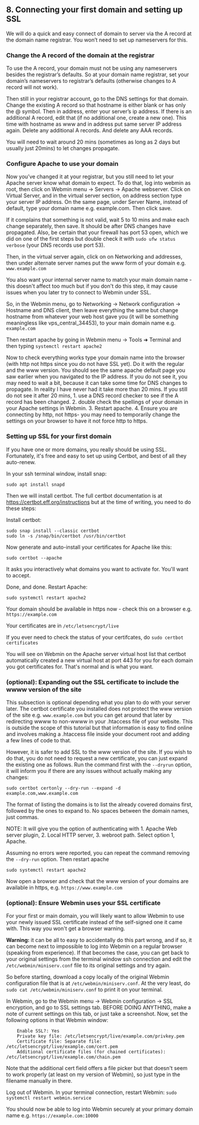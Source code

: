 ## 8. Connecting your first domain and setting up SSL
We will do a quick and easy connect of domain to server via the A record at the domain name registrar. You won’t need to set up nameservers for this. 

### Change the A record of the domain at the registrar
To use the A record, your domain must not be using any nameservers besides the registrar’s defaults. So at your domain name registrar, set your domain’s nameservers to registrar’s defaults (otherwise changes to A record will not work).

Then still in your registrar account, go to the DNS settings for that domain. Change the existing A record so that hostname is either blank or has only the @ symbol. Then in address, enter your server’s ip address. If there is an additional A record, edit that (if no additional one, create a new one). This time with hostname as www and in address put same server IP address again. Delete any additional A records. And delete any AAA records.

You will need to wait around 20 mins (sometimes as long as 2 days but usually just 20mins) to let changes propagate.

### Configure Apache to use your domain
Now you’ve changed it at your registrar, but you still need to let your Apache server know what domain to expect. To do that, log into webmin as root, then click on Webmin menu -> Servers -> Apache webserver. Click on Virtual Server, and in the virtual server section,  on address section type your server IP address. On the same page, under Server Name, instead of default, type your domain name e.g. example.com. Then click save.

If it complains that something is not valid, wait 5 to 10 mins and make each change separately, then save. It should be after DNS changes have propagated. Also, be certain that your firewall has port 53 open, which we did on one of the first steps but double check it with `sudo ufw status verbose` (your DNS records use port 53).

Then, in the virtual server again, click on on Networking and addresses, then under alternate server names put the www form of your domain e.g. `www.example.com`

You also want your internal server name to match your main domain name - this doesn't affect too much but if you don't do this step, it may cause issues when you later try to connect to Webmin under SSL.

So, in the Webmin menu, go to Networking -> Network configuration -> Hostname and DNS client, then leave everything the same but change hostname from whatever your web host gave you (it will be something meaningless like vps_central_34453), to your main domain name e.g. `example.com`

Then restart apache by going in Webmin menu -> Tools ➜ Terminal and then typing
`systemctl restart apache2`

Now to check everything works type your domain name into the browser (with http not https since you do not have SSL yet). Do it with the regular and the www version.  You should see the same apache default page you saw earlier when you navigated to the IP address. If you do not see it, you may need to wait a bit, because it can take some time for DNS changes to propagate. In reality I have never had it take more than 20 mins. If you still do not see it after 20 mins, 1. use a DNS record checker to see if the A record has been changed. 2. double check the spellings of your domain in your Apache settings in Webmin. 3. Restart apache. 4. Ensure you are connecting by http, not https- you may need to temporarily change the settings on your browser to have it not force http  to https.

### Setting up SSL for your first domain
If you have one or more domains, you really should be using SSL. Fortunately, it's free and easy to set up using Certbot, and best of all they auto-renew. 

In your ssh terminal window, install snap:

`sudo apt install snapd`

Then we will install certbot. The full certbot documentation is at https://certbot.eff.org/instructions but at the time of writing, you need to do these steps:

Install certbot:
```
sudo snap install --classic certbot
sudo ln -s /snap/bin/certbot /usr/bin/certbot
```

Now generate and auto-install your certificates for Apache like this:

`sudo certbot --apache`

It asks you interactively what domains you want to activate for. You'll want to accept.

Done, and done. Restart Apache:

`sudo systemctl restart apache2`

Your domain should be available in https now - check this on a browser e.g. `https://example.com`

Your certificates are in `/etc/letsencrypt/live`

If you ever need to check the status of your certifcates, do 
`sudo certbot certificates`

You will see on Webmin on the Apache server virtual host list that certbot automatically created a new virtual host at port 443 for you for each domain you got certificates for. That's normal and is what you want.

### (optional): Expanding out the SSL certificate to include the wwww version of the site
This subsection is optional depending what you plan to do with your server later. The certbot certificate you installed does not protect the www version of the site e.g. `www.example.com` but you can get around that later by redirecting wwww to non-wwww in your .htaccess file of your website. This is outside the scope of this tutorial but that information is easy to find online and involves making a .htaccess file inside your document root and adding a few lines of code to that.

However, it is safer to add SSL to the www version of the site. If you wish to do that, you do not need to request a new certificate, you can just expand the existing one as follows. Run the command first with the `--dryrun` option, it will inform you if there are any issues without actually making any changes:

`sudo certbot certonly --dry-run --expand -d example.com,www.example.com`

The format of listing the domains is to list the already covered domains first, followed by the ones to expand to. No spaces between the domain names, just commas.

NOTE: It will give you the option of authenticating with 1. Apache Web server plugin, 2. Local HTTP server, 3. webroot path. Select option 1, Apache.

Assuming no errors were reported, you can repeat the command removing the `--dry-run` option. Then restart apache 

`sudo systemctl restart apache2`

Now open a browser and check that the www version of your domains are available in https, e.g. `https://www.example.com`

### (optional): Ensure Webmin uses your SSL certificate
For your first or main domain, you will likely want to allow Webmin to use your newly issued SSL certificate instead of the self-signed one it came with. This way you won't get a browser warning.

**Warning:** it can be all to easy to accidentally do this part wrong, and if so, it can become next to impossible to log into Webmin on a regular browser (speaking from experience). If that becomes the case, you can get back to your original settings from the terminal window ssh connection and edit the `/etc/webmin/miniserv.conf` file to its original settings and try again.

So before starting, download a copy locally of the original Webmin configuration file that is at `/etc/webmin/miniserv.conf`. At the very least, do `sudo cat /etc/webmin/miniserv.conf` to print it on your terminal. 

In Webmin, go to the Webmin menu -> Webmin configuration -> SSL encryption, and go to SSL settings tab. BEFORE DOING ANYTHING, make a note of current settings on this tab, or just take a screenshot. Now, set the following options in that Webmin window:
```
	Enable SSL?: Yes
	Private key file: /etc/letsencrypt/live/example.com/privkey.pem
	Certificate file: Separate file: /etc/letsencrypt/live/example.com/cert.pem
	Additional certificate files (for chained certificates): /etc/letsencrypt/live/example.com/chain.pem
```
Note that the additional cert field offers a file picker but that doesn't seem to work properly (at least on my version of Webmin), so just type in the filename manually in there.

Log out of Webmin. In your terminal connection, restart Webmin:
`sudo systemctl restart webmin.service`

You should now be able to log into Webmin securely at your primary domain name e.g. `https://example.com:10000`

